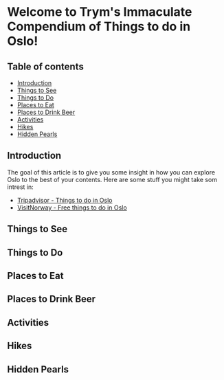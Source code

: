 <!-- Version 1.0  -->
# Welcome to Trym's Immaculate Compendium of Things to do in Oslo!
## Table of contents
  - [Introduction](#introduction)
  - [Things to See](#things-to-see)
  - [Things to Do](#things-to-do)
  - [Places to Eat](#places-to-eat)
  - [Places to Drink Beer](#places-to-drink-beer)
  - [Activities](#activities)
  - [Hikes](#hikes)
  - [Hidden Pearls](#hidden-pearls)

## Introduction
The goal of this article is to give you some insight in how you can explore Oslo to the best of your contents.
Here are some stuff you might take som intrest in:
* [Tripadvisor - Things to do in Oslo](https://www.tripadvisor.com/Attractions-g190479-Activities-Oslo_Eastern_Norway.html)
* [VisitNorway - Free things to do in Oslo](https://www.visitnorway.com/places-to-go/eastern-norway/oslo/free-things-to-do/)

## Things to See

## Things to Do
## Places to Eat
## Places to Drink Beer
## Activities
## Hikes
## Hidden Pearls
